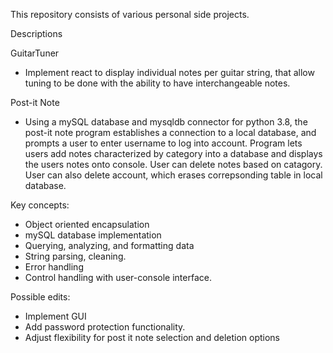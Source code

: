 This repository consists of various personal side projects.

Descriptions


GuitarTuner
  - Implement react to display individual notes per guitar string, that allow tuning to be done with the ability to have interchangeable notes.
  

Post-it Note
  - Using a mySQL database and mysqldb connector for python 3.8, the post-it note program establishes a connection to a local database, and prompts a user to enter username to log into account. Program lets users add notes characterized by category into a database and displays the users notes onto 
  console. User can delete notes based on catagory. User can also delete account, which erases correpsonding table in local database.
  
Key concepts:
  - Object oriented encapsulation
  - mySQL database implementation
  - Querying, analyzing, and formatting data 
  - String parsing, cleaning. 
  - Error handling
  - Control handling with user-console interface. 
  
Possible edits: 
  - Implement GUI
  - Add password protection functionality. 
  - Adjust flexibility for post it note selection and deletion options
